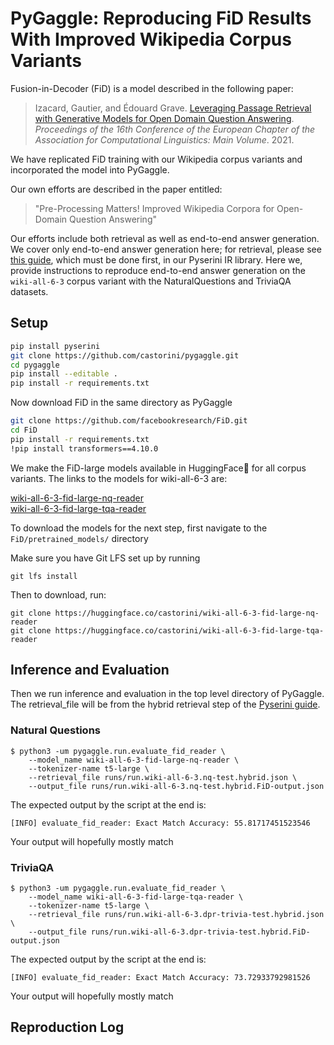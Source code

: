 # PyGaggle: Reproducing FiD Results With Improved Wikipedia Corpus Variants

Fusion-in-Decoder (FiD) is a model described in the following paper:

> Izacard, Gautier, and Édouard Grave. [Leveraging Passage Retrieval with Generative Models for Open Domain Question Answering](https://aclanthology.org/2021.eacl-main.74/). _Proceedings of the 16th Conference of the European Chapter of the Association for Computational Linguistics: Main Volume_. 2021.

 We have replicated FiD training with our Wikipedia corpus variants and incorporated the model into PyGaggle.

Our own efforts are described in the paper entitled: 
> "Pre-Processing Matters! Improved Wikipedia Corpora for Open-Domain Question Answering"

Our efforts include both retrieval as well as end-to-end answer generation.
We cover only end-to-end answer generation here; for retrieval, please see [this guide](https://github.com/castorini/pyserini/blob/master/docs/experiments-wiki-corpora.md), which must be done first, in our Pyserini IR library. Here we, provide instructions to reproduce end-to-end answer generation on the ```wiki-all-6-3``` corpus variant with the NaturalQuestions and TriviaQA datasets.


## Setup
```bash
pip install pyserini
git clone https://github.com/castorini/pygaggle.git 
cd pygaggle
pip install --editable .
pip install -r requirements.txt
```

Now download FiD in the same directory as PyGaggle

```bash
git clone https://github.com/facebookresearch/FiD.git
cd FiD
pip install -r requirements.txt
!pip install transformers==4.10.0
```

We make the FiD-large models available in HuggingFace🤗 for all corpus variants. The links to the models for wiki-all-6-3 are:

[wiki-all-6-3-fid-large-nq-reader](https://huggingface.co/castorini/wiki-all-6-3-fid-large-nq-reader)  
[wiki-all-6-3-fid-large-tqa-reader](https://huggingface.co/castorini/wiki-all-6-3-fid-large-tqa-reader)  

To download the models for the next step, first navigate to the ```FiD/pretrained_models/``` directory

Make sure you have Git LFS set up by running 
```
git lfs install
```
Then to download, run:
```
git clone https://huggingface.co/castorini/wiki-all-6-3-fid-large-nq-reader
git clone https://huggingface.co/castorini/wiki-all-6-3-fid-large-tqa-reader
```

## Inference and Evaluation

Then we run inference and evaluation in the top level directory of PyGaggle. The retrieval_file will be from the hybrid retrieval step of the [Pyserini guide](https://github.com/castorini/pyserini/blob/master/docs/experiments-wiki-corpora.md).

### Natural Questions
```
$ python3 -um pygaggle.run.evaluate_fid_reader \
    --model_name wiki-all-6-3-fid-large-nq-reader \
    --tokenizer-name t5-large \
    --retrieval_file runs/run.wiki-all-6-3.nq-test.hybrid.json \
    --output_file runs/run.wiki-all-6-3.nq-test.hybrid.FiD-output.json
```
The expected output by the script at the end is:
```
[INFO] evaluate_fid_reader: Exact Match Accuracy: 55.81717451523546
```
Your output will hopefully mostly match

### TriviaQA
```
$ python3 -um pygaggle.run.evaluate_fid_reader \
    --model_name wiki-all-6-3-fid-large-tqa-reader \
    --tokenizer-name t5-large \
    --retrieval_file runs/run.wiki-all-6-3.dpr-trivia-test.hybrid.json \
    --output_file runs/run.wiki-all-6-3.dpr-trivia-test.hybrid.FiD-output.json
```
The expected output by the script at the end is:
```
[INFO] evaluate_fid_reader: Exact Match Accuracy: 73.72933792981526
```
Your output will hopefully mostly match

## Reproduction Log


